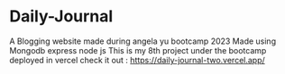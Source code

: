 # Daily-Journal
A Blogging website made during angela yu bootcamp 2023
Made using Mongodb express node js
This is my 8th project under the bootcamp 
deployed in vercel check it out : https://daily-journal-two.vercel.app/
